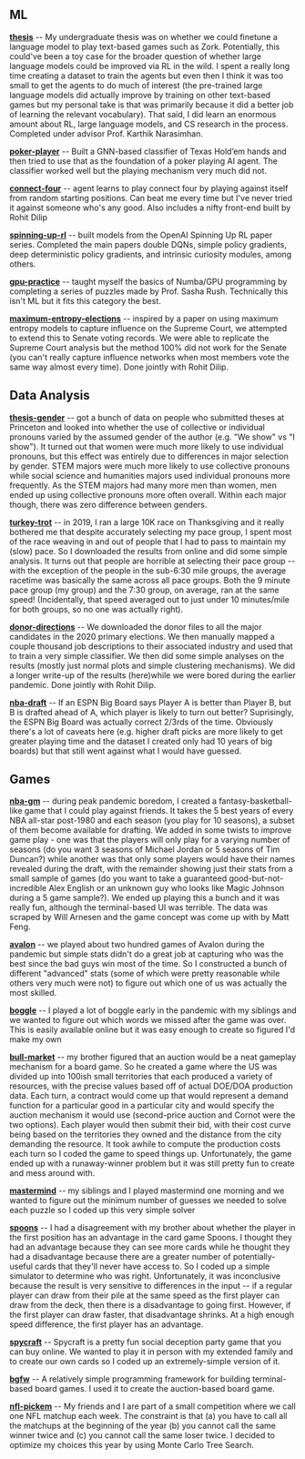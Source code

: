 ## ML

**[thesis](https://github.com/samuelarnesen/walkthrough-agent)** -- My undergraduate thesis was on whether we could finetune a language model to play text-based games such as Zork. Potentially, this could've been a toy case for the broader question of whether large language models could be improved via RL in the wild. I spent a really long time creating a dataset to train the agents but even then I think it was too small to get the agents to do much of interest (the pre-trained large language models did actually improve by training on other text-based games but my personal take is that was primarily because it did a better job of learning the relevant vocabulary). That said, I did learn an enormous amount about RL, large language models, and CS research in the process. Completed under advisor Prof. Karthik Narasimhan.

**[poker-player](https://github.com/samuelarnesen/poker-player)** -- Built a GNN-based classifier of Texas Hold’em hands and then tried to use that as the foundation of a poker playing AI agent. The classifier worked well but the playing mechanism very much did not.

**[connect-four](https://github.com/samuelarnesen/board-games/tree/master/connect_four)** -- agent learns to play connect four by playing against itself from random starting positions. Can beat me every time but I've never tried it against someone who's any good. Also includes a nifty front-end built by Rohit Dilip

**[spinning-up-rl](https://github.com/samuelarnesen/learning-rl)** -- built models from the OpenAI Spinning Up RL paper series. Completed the main papers double DQNs, simple policy gradients, deep deterministic policy gradients, and intrinsic curiosity modules, among others.

**[gpu-practice](https://colab.research.google.com/drive/1HZi076im-6v35Y6XBqXpJQ6SN1Yay9Za#scrollTo=b64d4dbb)** -- taught myself the basics of Numba/GPU programming by completing a series of puzzles made by Prof. Sasha Rush. Technically this isn't ML but it fits this category the best.

**[maximum-entropy-elections](https://github.com/samuelarnesen/into-the-wild)** -- inspired by a paper on using maximum entropy models to capture influence on the Supreme Court, we attempted to extend this to Senate voting records. We were able to replicate the Supreme Court analysis but the method 100% did not work for the Senate (you can't really capture influence networks when most members vote the same way almost every time). Done jointly with Rohit Dilip.

## Data Analysis

**[thesis-gender](https://github.com/samuelarnesen/thesis_gender)** -- got a bunch of data on people who submitted theses at Princeton and looked into whether the use of collective or individual pronouns varied by the assumed gender of the author (e.g. "We show" vs "I show"). It turned out that women were much more likely to use individual pronouns, but this effect was entirely due to differences in major selection by gender. STEM majors were much more likely to use collective pronouns while social science and humanities majors used individual pronouns more frequently. As the STEM majors had many more men than women, men ended up using collective pronouns more often overall. Within each major though, there was zero difference between genders.

**[turkey-trot](https://github.com/samuelarnesen/turkey_trot)** -- in 2019, I ran a large 10K race on Thanksgiving and it really bothered me that despite accurately selecting my pace group, I spent most of the race weaving in and out of people that I had to pass to maintain my (slow) pace. So I downloaded the results from online and did some simple analysis. It turns out that people are horrible at selecting their pace group -- with the exception of the people in the sub-6:30 mile groups, the average racetime was basically the same across all pace groups. Both the 9 minute pace group (my group) and the 7:30 group, on average, ran at the same speed! (Incidentally, that speed averaged out to just under 10 minutes/mile for both groups, so no one was actually right).

**[donor-directions](https://github.com/samuelarnesen/donor-directions)** -- We downloaded the donor files to all the major candidates in the 2020 primary elections. We then manually mapped a couple thousand job descriptions to their associated industry and used that to train a very simple classifier. We then did some simple analyses on the results (mostly just normal plots and simple clustering mechanisms). We did a longer write-up of the results (here)while we were bored during the earlier pandemic. Done jointly with Rohit Dilip.

**[nba-draft](https://github.com/samuelarnesen/nba-draft)** -- If an ESPN Big Board says Player A is better than Player B, but B is drafted ahead of A, which player is likely to turn out better? Suprisingly, the ESPN Big Board was actually correct 2/3rds of the time. Obviously there's a lot of caveats here (e.g. higher draft picks are more likely to get greater playing time and the dataset I created only had 10 years of big boards) but that still went against what I would have guessed. 

## Games

**[nba-gm](https://github.com/samuelarnesen/nba-gm)** -- during peak pandemic boredom, I created a fantasy-basketball-like game that I could play against friends. It takes the 5 best years of every NBA all-star post-1980 and each season (you play for 10 seasons), a subset of them become available for drafting. We added in some twists to improve game play - one was that the players will only play for a varying number of seasons (do you want 3 seasons of Michael Jordan or 5 seasons of Tim Duncan?) while another was that only some players would have their names revealed during the draft, with the remainder showing just their stats from a small sample of games (do you want to take a guaranteed good-but-not-incredible Alex English or an unknown guy who looks like Magic Johnson during a 5 game sample?). We ended up playing this a bunch and it was really fun, although the terminal-based UI was terrible. The data was scraped by Will Arnesen and the game concept was come up with by Matt Feng. 

**[avalon](https://github.com/samuelarnesen/board-games/tree/master/avalon)** -- we played about two hundred games of Avalon during the pandemic but simple stats didn't do a great job at capturing who was the best since the bad guys win most of the time. So I constructed a bunch of different "advanced" stats (some of which were pretty reasonable while others very much were not) to figure out which one of us was actually the most skilled.

**[boggle](https://github.com/samuelarnesen/board-games/tree/master/boggle)** -- I played a lot of boggle early in the pandemic with my siblings and we wanted to figure out which words we missed after the game was over. This is easily available online but it was easy enough to create so figured I'd make my own

**[bull-market](https://github.com/samuelarnesen/board-games/tree/master/contract_game)** -- my brother figured that an auction would be a neat gameplay mechanism for a board game. So he created a game where the US was divided up into 100ish small territories that each produced a variety of resources, with the precise values based off of actual DOE/DOA production data. Each turn, a contract would come up that would represent a demand function for a particular good in a particular city and would specify the auction mechanism it would use (second-price auction and Cornot were the two options). Each player would then submit their bid, with their cost curve being based on the territories they owned and the distance from the city demanding the resource. It took awhile to compute the production costs each turn so I coded the game to speed things up. Unfortunately, the game ended up with a runaway-winner problem but it was still pretty fun to create and mess around with.

**[mastermind](https://github.com/samuelarnesen/board-games/tree/master/mastermind)** --  my siblings and I played mastermind one morning and we wanted to figure out the minimum number of guesses we needed to solve each puzzle so I coded up this very simple solver

**[spoons](https://github.com/samuelarnesen/board-games/tree/master/spoons)** -- I had a disagreement with my brother about whether the player in the first position has an advantage in the card game Spoons. I thought they had an advantage because they can see more cards while he thought they had a disadvantage because there are a greater number of potentially-useful cards that they'll never have access to. So I coded up a simple simulator to determine who was right. Unfortunately, it was inconclusive because the result is very sensitive to differences in the input -- if a regular player can draw from their pile at the same speed as the first player can draw from the deck, then there is a disadvantage to going first. However, if the first player can draw faster, that disadvantage shrinks. At a high enough speed difference, the first player has an advantage. 

**[spycraft](https://github.com/samuelarnesen/board-games/tree/master/spycraft)** -- Spycraft is a pretty fun social deception party game that you can buy online. We wanted to play it in person with my extended family and to create our own cards so I coded up an extremely-simple version of it. 

**[bgfw](https://github.com/samuelarnesen/board-games/tree/master/bgfw)** -- A relatively simple programming framework for building terminal-based board games. I used it to create the auction-based board game.

**[nfl-pickem](https://github.com/samuelarnesen/nfl-pickem)** -- My friends and I are part of a small competition where we call one NFL matchup each week. The constraint is that (a) you have to call all the matchups at the beginning of the year (b) you cannot call the same winner twice and (c) you cannot call the same loser twice. I decided to optimize my choices this year by using Monte Carlo Tree Search.
